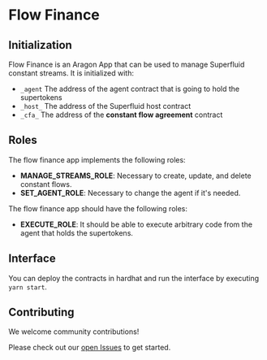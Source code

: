 # Flow Finance


## Initialization

Flow Finance is an Aragon App that can be used to manage Superfluid constant streams. It is initialized with:
* `_agent` The address of the agent contract that is going to hold the supertokens
* `_host_` The address of the Superfluid host contract
* `_cfa_`  The address of the **constant flow agreement** contract

## Roles

The flow finance app implements the following roles:
* **MANAGE_STREAMS_ROLE**: Necessary to create, update, and delete constant flows.
* **SET_AGENT_ROLE**: Necessary to change the agent if it's needed.

The flow finance app should have the following roles:
* **EXECUTE_ROLE**: It should be able to execute arbitrary code from the agent that holds the supertokens.

## Interface

You can deploy the contracts in hardhat and run the interface by executing `yarn start`.

## Contributing

We welcome community contributions!

Please check out our [open Issues](https://github.com/blossomlabs/flow/issues) to get started.

